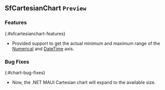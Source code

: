## SfCartesianChart `Preview`

### Features
{:#sfcartesianchart-features}

* Provided support to get the actual minimum and maximum range of the [Numerical](https://help.syncfusion.com/cr/maui/Syncfusion.Maui.Charts.NumericalAxis.html) and [DateTime](https://help.syncfusion.com/cr/maui/Syncfusion.Maui.Charts.DateTimeAxis.html) axis.

### Bug Fixes
{:#chart-bug-fixes}

* Now, the .NET MAUI Cartesian chart will expand to the available size.
